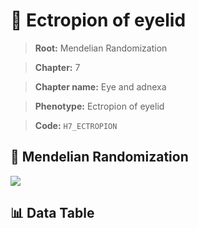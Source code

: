 # 🧪 Ectropion of eyelid

> **Root:** Mendelian Randomization

> **Chapter:** 7  

> **Chapter name:** Eye and adnexa

> **Phenotype:** Ectropion of eyelid  

> **Code:** `H7_ECTROPION`

## 🧬 Mendelian Randomization  

<img src="/MR/Figures/Forward/H7_ECTROPION.png"/>

## 📊 Data Table

<CsvTableMRF src="/MR/Data/Forward/H7_ECTROPION.csv"/>
